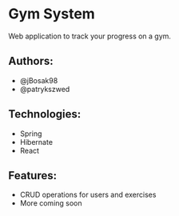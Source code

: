 # Gym System
Web application to track your progress on a gym. 

## Authors:
* @jBosak98
* @patrykszwed

## Technologies:
* Spring
* Hibernate
* React

## Features:
* CRUD operations for users and exercises
* More coming soon
